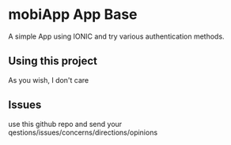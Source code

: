 mobiApp App Base
=====================

A simple App using IONIC and try various authentication methods.

## Using this project

As you wish, I don't care

## Issues
use this github repo and send your qestions/issues/concerns/directions/opinions